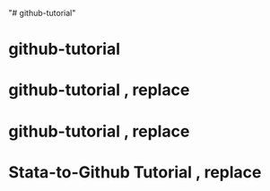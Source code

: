 "# github-tutorial" 
# github-tutorial 
# github-tutorial , replace
# github-tutorial , replace
# Stata-to-Github Tutorial , replace
